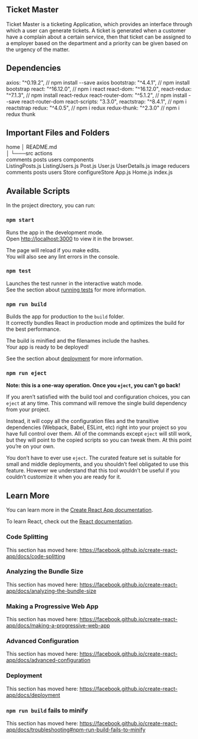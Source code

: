 ## Ticket Master

Ticket Master is a ticketing Application, which provides an interface through which a user can generate tickets. A ticket is generated when a customer have a complain about a certain service, then that ticket can be assigned to a employer based on the department and a priority can be given based on the urgency of the matter.

## Dependencies

axios: "^0.19.2", // npm install --save axios
bootstrap: "^4.4.1", // npm install bootstrap
react: "^16.12.0", // npm i react
react-dom: "^16.12.0", 
react-redux: "^7.1.3", // npm install react-redux
react-router-dom: "^5.1.2", // npm install --save react-router-dom
react-scripts: "3.3.0", 
reactstrap: "^8.4.1", // npm i reactstrap
redux: "^4.0.5", // npm i redux
redux-thunk: "^2.3.0" // npm i redux thunk

## Important Files and Folders

home
│   README.md   
│
└───src
       actions      
          comments
          posts
          users
       components      
          ListingPosts.js
          ListingUsers.js
          Post.js 
          User.js
          UserDetails.js
       image
       reducers
          comments
          posts
          users
       Store
          configureStore
       App.js
       Home.js
       index.js
       
## Available Scripts

In the project directory, you can run:

### `npm start`

Runs the app in the development mode.<br />
Open [http://localhost:3000](http://localhost:3000) to view it in the browser.

The page will reload if you make edits.<br />
You will also see any lint errors in the console.

### `npm test`

Launches the test runner in the interactive watch mode.<br />
See the section about [running tests](https://facebook.github.io/create-react-app/docs/running-tests) for more information.

### `npm run build`

Builds the app for production to the `build` folder.<br />
It correctly bundles React in production mode and optimizes the build for the best performance.

The build is minified and the filenames include the hashes.<br />
Your app is ready to be deployed!

See the section about [deployment](https://facebook.github.io/create-react-app/docs/deployment) for more information.

### `npm run eject`

**Note: this is a one-way operation. Once you `eject`, you can’t go back!**

If you aren’t satisfied with the build tool and configuration choices, you can `eject` at any time. This command will remove the single build dependency from your project.

Instead, it will copy all the configuration files and the transitive dependencies (Webpack, Babel, ESLint, etc) right into your project so you have full control over them. All of the commands except `eject` will still work, but they will point to the copied scripts so you can tweak them. At this point you’re on your own.

You don’t have to ever use `eject`. The curated feature set is suitable for small and middle deployments, and you shouldn’t feel obligated to use this feature. However we understand that this tool wouldn’t be useful if you couldn’t customize it when you are ready for it.

## Learn More

You can learn more in the [Create React App documentation](https://facebook.github.io/create-react-app/docs/getting-started).

To learn React, check out the [React documentation](https://reactjs.org/).

### Code Splitting

This section has moved here: https://facebook.github.io/create-react-app/docs/code-splitting

### Analyzing the Bundle Size

This section has moved here: https://facebook.github.io/create-react-app/docs/analyzing-the-bundle-size

### Making a Progressive Web App

This section has moved here: https://facebook.github.io/create-react-app/docs/making-a-progressive-web-app

### Advanced Configuration

This section has moved here: https://facebook.github.io/create-react-app/docs/advanced-configuration

### Deployment

This section has moved here: https://facebook.github.io/create-react-app/docs/deployment

### `npm run build` fails to minify

This section has moved here: https://facebook.github.io/create-react-app/docs/troubleshooting#npm-run-build-fails-to-minify
